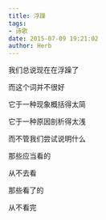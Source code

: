 ```yaml
---
title: 浮躁
tags:
- 诗歌
date: 2015-07-09 19:21:02
author: Herb
---
```

我们总说现在在浮躁了

而这个词并不很好

它于一种现象概括得太简

它于一种原因剖析得太浅

而不管我们尝试说明什么

那些应当看的

从不去看

那些看了的

从不看完